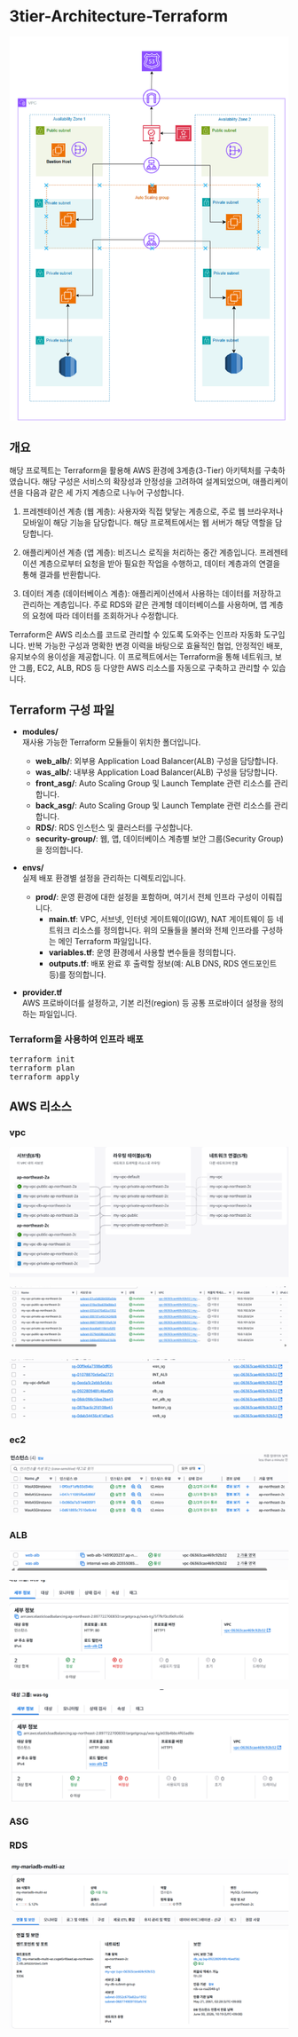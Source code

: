 # 3tier-Architecture-Terraform
![이미지 추가](images/구성도.png)


## 개요
해당 프로젝트는 Terraform을 활용해 AWS 환경에 3계층(3-Tier) 아키텍처를 구축하였습니다. 해당 구성은 서비스의 확장성과 안정성을 고려하여 설계되었으며, 애플리케이션을 다음과 같은 세 가지 계층으로 나누어 구성합니다.

1. 프레젠테이션 계층 (웹 계층):
사용자와 직접 맞닿는 계층으로, 주로 웹 브라우저나 모바일이 해당 기능을 담당합니다. 해당 프로젝트에서는 웹 서버가 해당 역할을 담당합니다.

2. 애플리케이션 계층 (앱 계층):
비즈니스 로직을 처리하는 중간 계층입니다. 프레젠테이션 계층으로부터 요청을 받아 필요한 작업을 수행하고, 데이터 계층과의 연결을 통해 결과를 반환합니다.

3. 데이터 계층 (데이터베이스 계층):
애플리케이션에서 사용하는 데이터를 저장하고 관리하는 계층입니다. 주로 RDS와 같은 관계형 데이터베이스를 사용하며, 앱 계층의 요청에 따라 데이터를 조회하거나 수정합니다.

Terraform은 AWS 리소스를 코드로 관리할 수 있도록 도와주는 인프라 자동화 도구입니다. 반복 가능한 구성과 명확한 변경 이력을 바탕으로 효율적인 협업, 안정적인 배포, 유지보수의 용이성을 제공합니다. 이 프로젝트에서는 Terraform을 통해 네트워크, 보안 그룹, EC2, ALB, RDS 등 다양한 AWS 리소스를 자동으로 구축하고 관리할 수 있습니다.

## Terraform 구성 파일

- **modules/**  
  재사용 가능한 Terraform 모듈들이 위치한 폴더입니다.  
  - **web_alb/**: 외부용 Application Load Balancer(ALB) 구성을 담당합니다.
  - **was_alb/**: 내부용 Application Load Balancer(ALB) 구성을 담당합니다. 
  - **front_asg/**: Auto Scaling Group 및 Launch Template 관련 리소스를 관리합니다.
  - **back_asg/**: Auto Scaling Group 및 Launch Template 관련 리소스를 관리합니다. 
  - **RDS/**: RDS 인스턴스 및 클러스터를 구성합니다.  
  - **security-group/**: 웹, 앱, 데이터베이스 계층별 보안 그룹(Security Group)을 정의합니다.

- **envs/**  
  실제 배포 환경별 설정을 관리하는 디렉토리입니다.  
  - **prod/**: 운영 환경에 대한 설정을 포함하며, 여기서 전체 인프라 구성이 이뤄집니다.  
    - **main.tf**: VPC, 서브넷, 인터넷 게이트웨이(IGW), NAT 게이트웨이 등 네트워크 리소스를 정의합니다. 위의 모듈들을 불러와 전체 인프라를 구성하는 메인 Terraform 파일입니다.  
    - **variables.tf**: 운영 환경에서 사용할 변수들을 정의합니다.  
    - **outputs.tf**: 배포 완료 후 출력할 정보(예: ALB DNS, RDS 엔드포인트 등)를 정의합니다.  
  
- **provider.tf**  
  AWS 프로바이더를 설정하고, 기본 리전(region) 등 공통 프로바이더 설정을 정의하는 파일입니다.

### Terraform을 사용하여 인프라 배포
<pre>terraform init 
terraform plan 
terraform apply </pre>


## AWS 리소스

### vpc
![리소스맵](images/vpc_리소스맵.png)

![서브넷](images/Subnet.png)

![보안그룹](images/Security_Group.png)

### ec2
![ec2](images/EC2.png)

### ALB
![ALB](images/ALB.png)


![Web-tg](images/ALB_TG1.png)


![Was-tg](images/ALB_TG.png)

### ASG

### RDS
![RDS](images/RDS.png)

